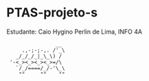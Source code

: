 # PTAS-projeto-s

Estudante: Caio Hygino Perlin de Lima, INFO 4A

                    __
         .,-;-;-,. /'_\
       _/_/_/_|_\_\) /
     '-<_><_><_><_>=/\
       `/_/====/_/-'\_\
        ""     ""    ""
